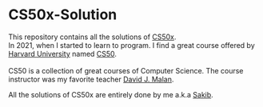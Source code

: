 # CS50x-Solution

This repository contains all the solutions of [CS50x](https://cs50.harvard.edu/x/2021/).\
In 2021, when I started to learn to program.
I find a great course offered by [Harvard University](https://www.harvard.edu/) named [CS50](https://cs50.harvard.edu/college/2021/fall/).\
<br>
CS50 is a collection of great courses of Computer Science. The course instructor was my favorite teacher [David J. Malan](https://www.facebook.com/dmalan).

All the solutions of CS50x are entirely done by me a.k.a [Sakib](https://github.com/Sakib831).

